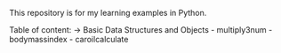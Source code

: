 This repository is for my learning examples in Python.

Table of content:
  -> Basic Data Structures and Objects
    - multiply3num
    - bodymassindex
    - caroilcalculate
